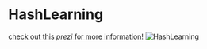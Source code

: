 # HashLearning
[check out this *prezi* for more information!](http://prezi.com/yyu8eriws4z8/?utm_campaign=share&utm_medium=copy)
![HashLearning](http://i.imgur.com/7uqx3nB.png)
